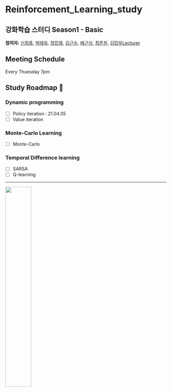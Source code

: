 # Reinforcement_Learning_study
## 강화학습 스터디 Season1 - Basic

**참여자:** [신희중](https://github.com/godhj93), [박태욱](https://github.com/WhiteCri), [정민재](https://github.com/keep9oing), [김근수](https://github.com/kimgs20), [배근식](https://github.com/9iant), [최준원](https://github.com/netakoi), [김민우Lecturer](https://github.com/mw9385)

## Meeting Schedule
Every Thuesday 7pm 

## Study Roadmap :snake:
### Dynamic programming
- [ ] Policy iteration : 21.04.05
- [ ] Value iteration

### Monte-Carlo Learning
- [ ] Monte-Carlo

### Temporal Difference learning
- [ ] SARSA
- [ ] Q-learning
***
<img src=https://user-images.githubusercontent.com/31655488/113001018-5b2c5800-91ab-11eb-89f8-17a7090f075d.jpg width="40%"> 
